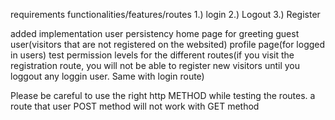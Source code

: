 requirements functionalities/features/routes
1.) login 
2.) Logout
3.) Register

added implementation
user persistency 
home page for greeting guest user(visitors that are not registered on the websited)
profile page(for logged in users)
test
permission levels for the different routes(if you visit the registration route, you will not be able to register new visitors until you loggout any loggin user. Same with login route)

Please be careful to use the right http METHOD while testing the routes. a route that user POST method will not work with GET method